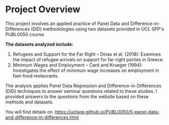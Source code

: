# Project Overview

This project involves an applied practice of Panel Data and Difference-in-Differences (DiD) methodologies using two datasets provided in UCL SPP's PUBL0050 course.

**The datasets analyzed include:**

1. Refugees and Support for the Far Right – Dinas et al. (2018): Examines the impact of refugee arrivals on support for far-right parties in Greece.
2. Minimum Wages and Employment – Card and Krueger (1994): Investigates the effect of minimum wage increases on employment in fast-food restaurants.

The analysis applies Panel Data Regression and Difference-in-Differences (DiD) techniques to answer seminar questions related to these studies. 
I provided answers to the questions from the website based on these methods and datasets. 

You will find details on :https://uclspp.github.io/PUBL0050/5-panel-data-and-difference-in-differences.html

